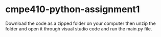# cmpe410-python-assignment1

Download the code as a zipped folder on your computer then unzip the folder and open it through visual studio code and run the main.py file.
